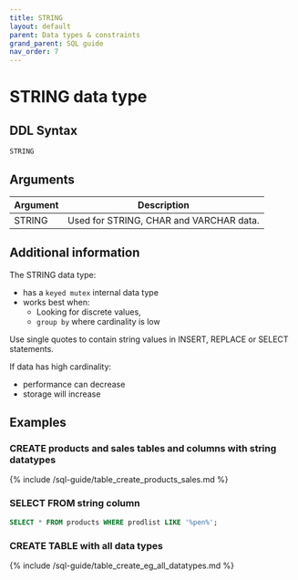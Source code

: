 ```yaml
---
title: STRING
layout: default
parent: Data types & constraints
grand_parent: SQL guide
nav_order: 7
---
```


# STRING data type

## DDL Syntax

```
STRING
```

## Arguments

| Argument | Description |
|---|---|
| STRING | Used for STRING, CHAR and VARCHAR data. |

## Additional information

The STRING data type:
* has a `keyed mutex` internal data type
* works best when:
  * Looking for discrete values,
  * `group by` where cardinality is low

Use single quotes to contain string values in INSERT, REPLACE or SELECT statements.

If data has high cardinality:
* performance can decrease
* storage will increase

## Examples

### CREATE products and sales tables and columns with string datatypes

{% include /sql-guide/table_create_products_sales.md %}

### SELECT FROM string column

```sql
SELECT * FROM products WHERE prodlist LIKE '%pen%';
```

### CREATE TABLE with all data types

{% include /sql-guide/table_create_eg_all_datatypes.md %}
